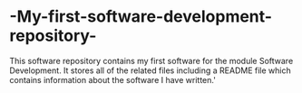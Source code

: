 # -My-first-software-development-repository-
This software repository contains my first software for the module Software Development. It stores all of the related files including a README file which contains information about the software I have written.'
